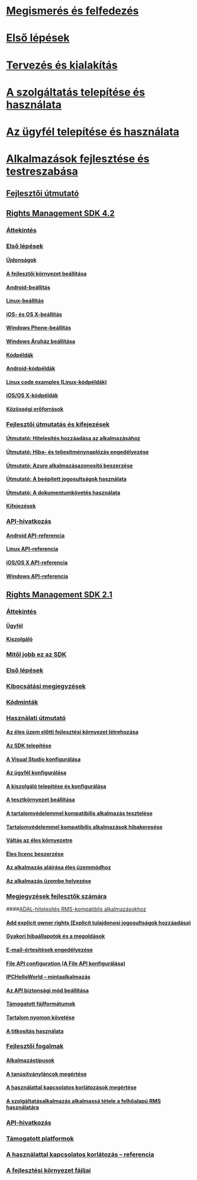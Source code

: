 # [Megismerés és felfedezés](/rights-management/understand-explore/azure-rights-management)
# [Első lépések](/rights-management/get-started/requirements-azure-rms)
# [Tervezés és kialakítás](/rights-management/plan-design/deployment-roadmap)
# [A szolgáltatás telepítése és használata](/rights-management/deploy-use/activate-service)
# [Az ügyfél telepítése és használata](/rights-management/rms-client/use-client)
# [Alkalmazások fejlesztése és testreszabása](developers-guide.md)
## [Fejlesztői útmutató](developers-guide.md)
## [Rights Management SDK 4.2](active-directory-rights-management-services-multi-platform-thin-client-sdk-portal.md)
### [Áttekintés](overview.md)
### [Első lépések](get-started.md)
#### [Újdonságok](release-notes.md)
#### [A fejlesztői környezet beállítása](setup-Developer-environment.md)
#### [Android-beállítás](android-sdk.md)
#### [Linux-beállítás](linux-setup.md)
#### [iOS- és OS X-beállítás](ios-sdk.md)
#### [Windows Phone-beállítás](windows-phone-apps.md)
#### [Windows Áruház beállítása](winrt-sdk.md)
#### [Kódpéldák](code-examples.md)
#### [Android-kódpéldák](android-code.md)
#### [Linux code examples (Linux-kódpéldák)](linux-c-code-examples.md)
#### [iOS/OS X-kódpéldák](ios-os-x-code-examples.md)
#### [Közösségi erőforrások](community-resources.md)
### [Fejlesztői útmutatás és kifejezések](core-concepts.md)
#### [Útmutató: Hitelesítés hozzáadása az alkalmazásához](authentication-integration.md)
#### [Útmutató: Hiba- és teljesítménynaplózás engedélyezése](enabling-logging.md)
#### [Útmutató: Azure alkalmazásazonosító beszerzése](application-id.md)
#### [Útmutató: A beépített jogosultságok használata](built-in-rights-usage-restriction-reference.md)
#### [Útmutató: A dokumentumkövetés használata](how-to-use-document-tracking.md)
#### [Kifejezések](terms.md)
### [API-hivatkozás](api-reference-4-2.md)
#### [Android API-referencia](android-namespaces.md)
#### [Linux API-referencia](linux-c-api-reference.md)
#### [iOS/OS X API-referencia](/rights-management/sdk/4.2/api/iOS/iOS)
#### [Windows API-referencia](/rights-management/sdk/4.2/api/winrt/Microsoft.RightsManagement)
## [Rights Management SDK 2.1](microsoft-information-protection-and-control-client-portal.md)
### [Áttekintés](ad-rms-overview.md)
#### [Ügyfél](ad-rms-client.md)
#### [Kiszolgáló](ad-rms-server.md)
### [Mitől jobb ez az SDK](differences-between-ad-rms-and-ad-rms-2-0.md)
### [Első lépések](getting-started-with-ad-rms-2-0.md)
### [Kibocsátási megjegyzések](release-notes-rtm.md)
### [Kódminták](samples.md)
### [Használati útmutató](how-to-use-msipc.md)
#### [Az éles üzem előtti fejlesztési környezet létrehozása](how-to-set-up-the-pre-production-Development-environment.md)
#### [Az SDK telepítése](create-your-first-rights-aware-application.md)
#### [A Visual Studio konfigurálása](how-to-configure-a-visual-studio-project-to-use-the-ad-rms-sdk-2-0.md)
#### [Az ügyfél konfigurálása](how-to-configure-the-ad-rms-client-2-0.md)
#### [A kiszolgáló telepítése és konfigurálása](how-to-install-and-configure-an-rms-server.md)
#### [A tesztkörnyezet beállítása](how-to-set-up-your-test-environment.md)
#### [A tartalomvédelemmel kompatibilis alkalmazás tesztelése](running-your-first-application.md)
#### [Tartalomvédelemmel kompatibilis alkalmazások hibakeresése](debugging-applications-that-use-ad-rms.md)
#### [Váltás az éles környezetre](switching-to-the-production-environment.md)
#### [Éles licenc beszerzése](obtaining-a-production-license.md)
#### [Az alkalmazás aláírása éles üzemmódhoz](signing-your-application-for-production.md)
#### [Az alkalmazás üzembe helyezése](deploying-your-application.md)
### [Megjegyzések fejlesztők számára](Developer-notes.md)
####[ADAL-hitelesítés RMS-kompatiblis alkalmazásokhoz](adal-auth.md)
#### [Add explicit owner rights (Explicit tulajdonosi jogosultságok hozzáadása)](add-explicit-owner-rights.md)
#### [Gyakori hibaállapotok és a megoldások](common-error-conditions-and-solutions.md)
#### [E-mail-értesítések engedélyezése](how-to-enable-email-notification.md)
#### [File API configuration (A File API konfigurálása)](file-api-configuration.md)
#### [IPCHelloWorld – mintaalkalmazás](how-to-build-your-first-application.md)
#### [Az API biztonsági mód beállítása](setting-the-api-security-mode-api-mode.md)
#### [Támogatott fájlformátumok](supported-file-formats.md)
#### [Tartalom nyomon követése](tracking-content.md)
#### [A titkosítás használata](working-with-encryption.md)
### [Fejlesztői fogalmak](ad-rms-concepts-nav.md)
#### [Alkalmazástípusok](application-types.md)
#### [A tanúsítványláncok megértése](understanding-certificate-chains.md)
#### [A használattal kapcsolatos korlátozások megértése](understanding-usage-restrictions.md)
#### [A szolgáltatásalkalmazás alkalmassá tétele a felhőalapú RMS használatára](how-to-use-file-api-with-aadrm-cloud.md)
### [API-hivatkozás](api-reference-2-1.md)
### [Támogatott platformok](supported-platforms.md)
### [A használattal kapcsolatos korlátozás – referencia](usage-restriction-reference.md)
### [A fejlesztési környezet fájljai](sdk-elements.md)


<!--HONumber=May16_HO2-->


